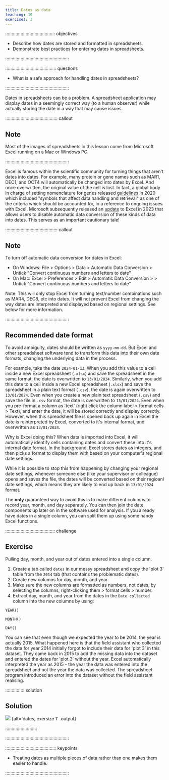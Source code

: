 ```yaml
---
title: Dates as data
teaching: 10
exercises: 3
---
```


::::::::::::::::::::::::::::::::::::::: objectives

- Describe how dates are stored and formatted in spreadsheets.
- Demonstrate best practices for entering dates in spreadsheets.

::::::::::::::::::::::::::::::::::::::::::::::::::

:::::::::::::::::::::::::::::::::::::::: questions

- What is a safe approach for handling dates in spreadsheets?

::::::::::::::::::::::::::::::::::::::::::::::::::

Dates in spreadsheets can be a problem. A spreadsheet application may display dates in a
seemingly correct way (to a human observer) while actually storing the date in a way that may cause issues.

:::::::::::::::::::::::::::::::::::::::::  callout

## Note

Most of the images of spreadsheets in this lesson come
from Microsoft Excel running on a Mac or Windows PC. 
  

::::::::::::::::::::::::::::::::::::::::::::::::::

Excel is famous within the scientific community for turning things that aren't dates into dates. For example, many protein or gene names such as MAR1, DEC1, and OCT4 will automatically be changed into dates by Excel. And once overwritten, the original value of the cell is lost. In fact, a global body in charge of setting nomenclature for genes released [guidelines](https://doi.org/10.1038/s41588-020-0669-3) in 2020 which included "symbols that affect data handling and retrieval" as one of the criteria which should be accounted for, in a reference to ongoing issues with Excel. Microsoft subsequently released an [update](https://insider.microsoft365.com/en-us/blog/control-data-conversions-in-excel-for-windows-and-mac) to Excel in 2023 that allows users to disable automatic data conversion of these kinds of data into dates. This serves as an important cautionary tale! 

:::::::::::::::::::::::::::::::::::::::::  callout

## Note

To turn off automatic data conversion for dates in Excel:

- On Windows: File > Options > Data > Automatic Data Conversion > Untick "Convert continuous numbers and letters to date"
- On Mac: Excel > Preferences > Edit > Automatic Data Conversion > > Untick "Convert continuous numbers and letters to date"

Note: This will only stop Excel from turning text/number combinations such as MAR4, DEC8, etc into dates. It will not prevent Excel from changing the way dates are interpreted and displayed based on regional settings. See below for more information.

::::::::::::::::::::::::::::::::::::::::::::::::::

## Recommended date format

To avoid ambiguity, dates should be written as `yyyy-mm-dd`. But Excel and other spreadsheet software tend to transform this data into their own date formats, changing the underlying data in the process. 

For example, take the date `2024-01-13`. When you add this value to a cell inside a new Excel spreadsheet (`.xlsx`) and save the spreadsheet in the same format, the date is overwritten to `13/01/2024`. Similarly, when you add this date to a cell inside a new Excel spreadsheet (`.xlsx`) and save the spreadsheet in a plain text format (`.csv`), the date is again overwritten to `13/01/2024`. Even when you create a new plain text spreadsheet (`.csv`) and save the file in `.csv` format, the date is overwritten to `13/01/2024`. Even when you pre-format a column as 'text' (right click the column label > format cells > Text), and enter the date, it will be stored correctly and display correctly. However, when this spreadsheet file is opened back up again in Excel the date is reinterpreted by Excel, converted to it's internal format, and overwritten as `13/01/2024`.

Why is Excel doing this? When data is imported into Excel, it will automatically identify cells containing dates and convert these into it's internal date format. In the background, Excel stores dates as integers, and then picks a format to display them with based on your computer's regional date settings.

While it is possible to stop this from happening by changing your regional date settings, whenever someone else (like your supervisor or colleague) opens and saves the file, the dates will be converted based on their regioanl date settings, which means they are likely to end up back in `13/01/2024` format.

The **only** guaranteed way to avoid this is to make different columns to record year, month, and day separately. You can then join the date components up later on in the software used for analysis. If you already have dates in a single column, you can split them up using some handy Excel functions.

:::::::::::::::::::::::::::::::::::::::  challenge

## Exercise

Pulling day, month, and year out of dates entered into a single column.

1. Create a tab called `dates` in our messy spreadsheet and copy the 'plot 3' table from the `2014` tab (that contains the problematic dates).
2. Create new columns for day, month, and year. 
3. Make sure the new columns are formatted as numbers, not dates, by selecting the columns, right-clicking them > format cells > number.
4. Extract day, month, and year from the dates in the `Date collected` column into the new columns by using:

`YEAR()`

`MONTH()`

`DAY()`

You can see that even though we expected the year to be 2014, the year is actually 2015. What happened here is that the field assistant who collected the data for year 2014 initially forgot to include their data for 'plot 3' in this dataset. They came back in 2015 to add the missing data into the dataset and entered the dates for 'plot 3' without the year. Excel automatically interpreted the year as 2015 - the year the data was entered into the spreadsheet and not the year the data was collected. The spreadsheet program introduced an error into the dataset without the field assistant realising.

:::::::::::::::  solution

## Solution

![](fig/solution_exercise_1_dates.png)
{alt='dates, exersize 1' .output}


:::::::::::::::::::::::::

::::::::::::::::::::::::::::::::::::::::::::::::::

:::::::::::::::::::::::::::::::::::::::: keypoints

- Treating dates as multiple pieces of data rather than one makes them easier to handle.

::::::::::::::::::::::::::::::::::::::::::::::::::
